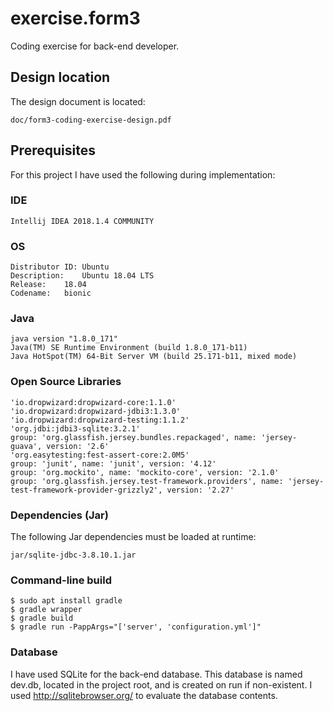 # exercise.form3
Coding exercise for back-end developer.
## Design location
The design document is located:
```
doc/form3-coding-exercise-design.pdf
```
## Prerequisites
For this project I have used the following during implementation:
### IDE
```
Intellij IDEA 2018.1.4 COMMUNITY  
```
### OS
```
Distributor ID:	Ubuntu
Description:	Ubuntu 18.04 LTS
Release:	18.04
Codename:	bionic
```
### Java
```
java version "1.8.0_171"
Java(TM) SE Runtime Environment (build 1.8.0_171-b11)
Java HotSpot(TM) 64-Bit Server VM (build 25.171-b11, mixed mode)
```
### Open Source Libraries
```
'io.dropwizard:dropwizard-core:1.1.0'
'io.dropwizard:dropwizard-jdbi3:1.3.0'
'io.dropwizard:dropwizard-testing:1.1.2'
'org.jdbi:jdbi3-sqlite:3.2.1'
group: 'org.glassfish.jersey.bundles.repackaged', name: 'jersey-guava', version: '2.6'
'org.easytesting:fest-assert-core:2.0M5'
group: 'junit', name: 'junit', version: '4.12'
group: 'org.mockito', name: 'mockito-core', version: '2.1.0'
group: 'org.glassfish.jersey.test-framework.providers', name: 'jersey-test-framework-provider-grizzly2', version: '2.27'
```
### Dependencies (Jar)

The following Jar dependencies must be loaded at runtime:
```
jar/sqlite-jdbc-3.8.10.1.jar
```
### Command-line build
```
$ sudo apt install gradle
$ gradle wrapper
$ gradle build
$ gradle run -PappArgs="['server', 'configuration.yml']"
```
### Database
I have used SQLite for the back-end database. This database is named dev.db, located in the project root, and is created on run if non-existent. I used http://sqlitebrowser.org/ to evaluate the database contents.
